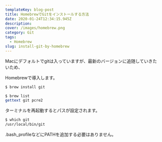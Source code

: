 ```yaml
---
templateKey: blog-post
title: HomebrewでGitをインストールする方法
date: 2020-01-24T12:34:15.945Z
description: 
cover: /images/homebrew.png
category: Git
tags:
  - Homebrew
slug: install-git-by-homebrew
---
```


Macにデフォルトでgitは入っていますが、最新のバージョンに追随していきたいため、

Homebrewで導入します。


```sh
$ brew install git
```

```sh
$ brew list
gettext	git	pcre2
```

ターミナルを再起動するとパスが設定されます。

```sh
$ which git
/usr/local/bin/git
```

.bash_profileなどにPATHを追加する必要はありません。
